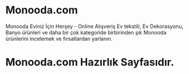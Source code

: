# Monooda.com
Monooda Eviniz İçin Herşey - Online Alışveriş
Ev tekstili, Ev Dekorasyonu, Banyo ürünleri ve daha bir çok kategoride birbirinden şık Monooda ürünlerini incelemek ve fırsatlardan yarlanın.

# Monooda.com Hazırlık Sayfasıdır.
